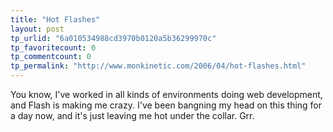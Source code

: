```yaml
---
title: "Hot Flashes"
layout: post
tp_urlid: "6a010534988cd3970b0120a5b36299970c"
tp_favoritecount: 0
tp_commentcount: 0
tp_permalink: "http://www.monkinetic.com/2006/04/hot-flashes.html"
---
```

You know, I&#39;ve worked in all kinds of environments doing web development, and Flash is making me crazy. I&#39;ve been bangning my head on this thing for a day now, and it&#39;s just leaving me hot under the collar. Grr.
